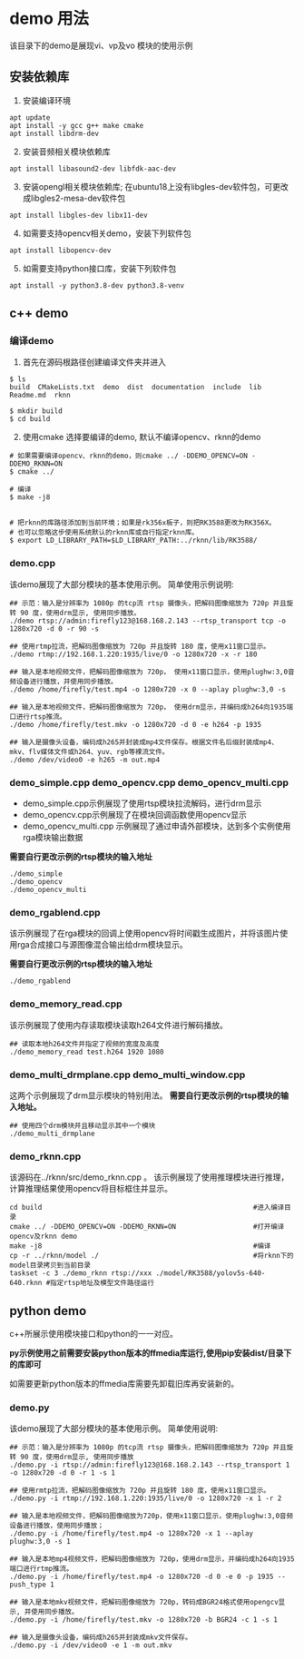 # demo 用法
该目录下的demo是展现vi、vp及vo 模块的使用示例

## 安装依赖库
1. 安装编译环境

```
apt update
apt install -y gcc g++ make cmake
apt install libdrm-dev
```
2. 安装音频相关模块依赖库

```
apt install libasound2-dev libfdk-aac-dev
```
3. 安装opengl相关模块依赖库;
在ubuntu18上没有libgles-dev软件包，可更改成libgles2-mesa-dev软件包

```
apt install libgles-dev libx11-dev
```
4. 如需要支持opencv相关demo，安装下列软件包

```
apt install libopencv-dev
```
5. 如需要支持python接口库，安装下列软件包

```
apt install -y python3.8-dev python3.8-venv
```

## c++ demo

### 编译demo

1. 首先在源码根路径创建编译文件夹并进入

```
$ ls
build  CMakeLists.txt  demo  dist  documentation  include  lib  Readme.md  rknn

$ mkdir build
$ cd build
```

2. 使用cmake 选择要编译的demo, 默认不编译opencv、rknn的demo

```
# 如果需要编译opencv、rknn的demo，则cmake ../ -DDEMO_OPENCV=ON -DDEMO_RKNN=ON
$ cmake ../

# 编译
$ make -j8


# 把rknn的库路径添加到当前环境；如果是rk356x板子，则把RK3588更改为RK356X。
# 也可以忽略这步使用系统默认的rknn库或自行指定rknn库。
$ export LD_LIBRARY_PATH=$LD_LIBRARY_PATH:../rknn/lib/RK3588/

```
### demo.cpp
该demo展现了大部分模块的基本使用示例。
简单使用示例说明:

```
## 示范：输入是分辨率为 1080p 的tcp流 rtsp 摄像头，把解码图像缩放为 720p 并且旋转 90 度，使用drm显示, 使用同步播放。
./demo rtsp://admin:firefly123@168.168.2.143 --rtsp_transport tcp -o 1280x720 -d 0 -r 90 -s 

## 使用rtmp拉流，把解码图像缩放为 720p 并且旋转 180 度，使用x11窗口显示。
./demo rtmp://192.168.1.220:1935/live/0 -o 1280x720 -x -r 180

## 输入是本地视频文件，把解码图像缩放为 720p， 使用x11窗口显示，使用plughw:3,0音频设备进行播放，并使用同步播放。
./demo /home/firefly/test.mp4 -o 1280x720 -x 0 --aplay plughw:3,0 -s

## 输入是本地视频文件，把解码图像缩放为 720p， 使用drm显示，并编码成h264向1935端口进行rtsp推流。
./demo /home/firefly/test.mkv -o 1280x720 -d 0 -e h264 -p 1935

## 输入是摄像头设备，编码成h265并封装成mp4文件保存。根据文件名后缀封装成mp4、mkv、flv媒体文件或h264、yuv、rgb等裸流文件。
./demo /dev/video0 -e h265 -m out.mp4
```

### demo_simple.cpp demo_opencv.cpp demo_opencv_multi.cpp
- demo_simple.cpp示例展现了使用rtsp模块拉流解码，进行drm显示
- demo_opencv.cpp示例展现了在模块回调函数使用opencv显示
- demo_opencv_multi.cpp 示例展现了通过申请外部模块，达到多个实例使用rga模块输出数据

**需要自行更改示例的rtsp模块的输入地址**

```
./demo_simple
./demo_opencv
./demo_opencv_multi
```

### demo_rgablend.cpp

该示例展现了在rga模块的回调上使用opencv将时间戳生成图片，并将该图片使用rga合成接口与源图像混合输出给drm模块显示。

**需要自行更改示例的rtsp模块的输入地址**

```
./demo_rgablend
```

### demo_memory_read.cpp
该示例展现了使用内存读取模块读取h264文件进行解码播放。

```
## 读取本地h264文件并指定了视频的宽度及高度
./demo_memory_read test.h264 1920 1080
```

### demo_multi_drmplane.cpp demo_multi_window.cpp
这两个示例展现了drm显示模块的特别用法。
**需要自行更改示例的rtsp模块的输入地址。**

```
## 使用四个drm模块并且移动显示其中一个模块
./demo_multi_drmplane
```

### demo_rknn.cpp
该源码在../rknn/src/demo_rknn.cpp 。
该示例展现了使用推理模块进行推理，计算推理结果使用opencv将目标框住并显示。

```
cd build 													#进入编译目录
cmake ../ -DDEMO_OPENCV=ON -DDEMO_RKNN=ON 					#打开编译opencv及rknn demo
make -j8 													#编译
cp -r ../rknn/model ./ 										#将rknn下的model目录拷贝到当前目录
taskset -c 3 ./demo_rknn rtsp://xxx ./model/RK3588/yolov5s-640-640.rknn #指定rtsp地址及模型文件路径运行

```


## python demo
c++所展示使用模块接口和python的一一对应。

**py示例使用之前需要安装python版本的ffmedia库运行,使用pip安装dist/目录下的库即可**

如需要更新python版本的ffmedia库需要先卸载旧库再安装新的。
### demo.py
该demo展现了大部分模块的基本使用示例。
简单使用说明:

```
## 示范：输入是分辨率为 1080p 的tcp流 rtsp 摄像头，把解码图像缩放为 720p 并且旋转 90 度，使用drm显示, 使用同步播放
./demo.py -i rtsp://admin:firefly123@168.168.2.143 --rtsp_transport 1 -o 1280x720 -d 0 -r 1 -s 1

## 使用rmtp拉流，把解码图像缩放为 720p 并且旋转 180 度，使用x11窗口显示。
./demo.py -i rtmp://192.168.1.220:1935/live/0 -o 1280x720 -x 1 -r 2

## 输入是本地视频文件，把解码图像缩放为720p，使用x11窗口显示，使用plughw:3,0音频设备进行播放，使用同步播放；
./demo.py -i /home/firefly/test.mp4 -o 1280x720 -x 1 --aplay plughw:3,0 -s 1

## 输入是本地mp4视频文件，把解码图像缩放为 720p，使用drm显示，并编码成h264向1935端口进行rtmp推流。
./demo.py -i /home/firefly/test.mp4 -o 1280x720 -d 0 -e 0 -p 1935 --push_type 1

## 输入是本地mkv视频文件，把解码图像缩放为 720p，转码成BGR24格式使用opengcv显示, 并使用同步播放。
./demo.py -i /home/firefly/test.mkv -o 1280x720 -b BGR24 -c 1 -s 1

## 输入是摄像头设备，编码成h265并封装成mkv文件保存。
./demo.py -i /dev/video0 -e 1 -m out.mkv
```
